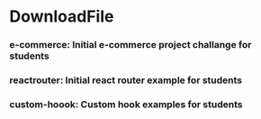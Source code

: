 # DownloadFile

### e-commerce: Initial e-commerce project challange for students

### reactrouter: Initial react router example for students

### custom-hoook: Custom hook examples for students
